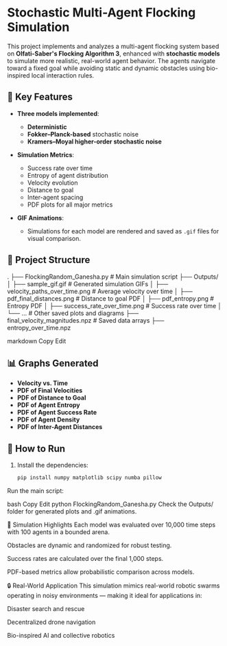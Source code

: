 # Stochastic Multi-Agent Flocking Simulation

This project implements and analyzes a multi-agent flocking system based on **Olfati-Saber's Flocking Algorithm 3**, enhanced with **stochastic models** to simulate more realistic, real-world agent behavior. The agents navigate toward a fixed goal while avoiding static and dynamic obstacles using bio-inspired local interaction rules.

## 🧠 Key Features

- **Three models implemented**:
  - **Deterministic**
  - **Fokker–Planck-based** stochastic noise
  - **Kramers–Moyal higher-order stochastic noise**

- **Simulation Metrics**:
  - Success rate over time
  - Entropy of agent distribution
  - Velocity evolution
  - Distance to goal
  - Inter-agent spacing
  - PDF plots for all major metrics

- **GIF Animations**:
  - Simulations for each model are rendered and saved as `.gif` files for visual comparison.

## 📁 Project Structure

.
├── FlockingRandom_Ganesha.py # Main simulation script
├── Outputs/
│ ├── sample_gif.gif # Generated simulation GIFs
│ ├── velocity_paths_over_time.png # Average velocity over time
│ ├── pdf_final_distances.png # Distance to goal PDF
│ ├── pdf_entropy.png # Entropy PDF
│ ├── success_rate_over_time.png # Success rate over time
│ └── ... # Other saved plots and diagrams
├── final_velocity_magnitudes.npz # Saved data arrays
├── entropy_over_time.npz

markdown
Copy
Edit

## 📊 Graphs Generated

- **Velocity vs. Time**
- **PDF of Final Velocities**
- **PDF of Distance to Goal**
- **PDF of Agent Entropy**
- **PDF of Agent Success Rate**
- **PDF of Agent Density**
- **PDF of Inter-Agent Distances**

## 🚀 How to Run

1. Install the dependencies:
   ```bash
   pip install numpy matplotlib scipy numba pillow
Run the main script:

bash
Copy
Edit
python FlockingRandom_Ganesha.py
Check the Outputs/ folder for generated plots and .gif animations.

📌 Simulation Highlights
Each model was evaluated over 10,000 time steps with 100 agents in a bounded arena.

Obstacles are dynamic and randomized for robust testing.

Success rates are calculated over the final 1,000 steps.

PDF-based metrics allow probabilistic comparison across models.

🔒 Real-World Application
This simulation mimics real-world robotic swarms operating in noisy environments — making it ideal for applications in:

Disaster search and rescue

Decentralized drone navigation

Bio-inspired AI and collective robotics

